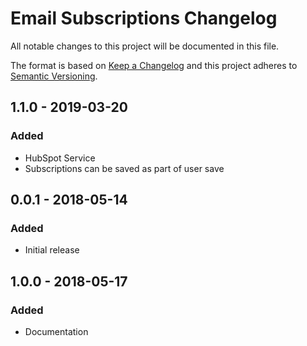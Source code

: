 # Email Subscriptions Changelog

All notable changes to this project will be documented in this file.

The format is based on [Keep a Changelog](http://keepachangelog.com/) and this project adheres to [Semantic Versioning](http://semver.org/).

## 1.1.0 - 2019-03-20

### Added

-   HubSpot Service
-   Subscriptions can be saved as part of user save

## 0.0.1 - 2018-05-14

### Added

-   Initial release

## 1.0.0 - 2018-05-17

### Added

-   Documentation
